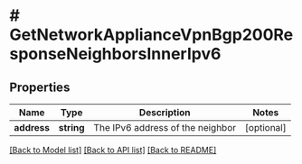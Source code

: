 # # GetNetworkApplianceVpnBgp200ResponseNeighborsInnerIpv6

## Properties

Name | Type | Description | Notes
------------ | ------------- | ------------- | -------------
**address** | **string** | The IPv6 address of the neighbor | [optional]

[[Back to Model list]](../../README.md#models) [[Back to API list]](../../README.md#endpoints) [[Back to README]](../../README.md)
